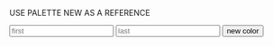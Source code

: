 USE PALETTE NEW AS A REFERENCE


<body>
        <form action="/color" method="POST">
            <input type="text" name="first" placeholder="first">
            <input type="text" name="last" placeholder="last">
            <button type="submit/show"> new color </button>
          </form>
    
</body>
</html>